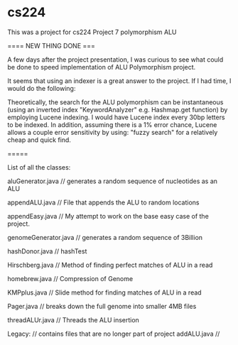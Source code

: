 cs224
=====

This was a project for cs224 Project 7 polymorphism ALU

==== NEW THING DONE ===

A few days after the project presentation, I was curious to see what could be done to speed implementation of ALU Polymorphism project.

It seems that using an indexer is a great answer to the project.
If I had time, I would do the following: 

Theoretically, the search for the ALU polymorphism can be instantaneous (using an inverted index "KeywordAnalyzer" e.g. Hashmap.get function) by employing Lucene indexing. I would have Lucene index every 30bp letters to be indexed. In addition, assuming there is a 1% error chance, Lucene allows a couple error sensitivity by using: "fuzzy search" for a relatively cheap and quick find.


=====

List of all the classes:

aluGenerator.java // generates a random sequence of nucleotides as an ALU

appendALU.java // File that appends the ALU to random locations

appendEasy.java // My attempt to work on the base easy case of the project.

genomeGenerator.java // generates a random sequence of 3Billion

hashDonor.java // hashTest

Hirschberg.java // Method of finding perfect matches of ALU in a read

homebrew.java // Compression of Genome

KMPplus.java // Slide method for finding matches of ALU in a read

Pager.java // breaks down the full genome into smaller 4MB files

threadALUr.java // Threads the ALU insertion

Legacy:  // contains files that are no longer part of project
	addALU.java // 